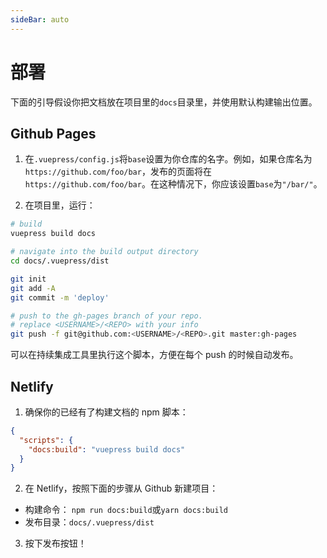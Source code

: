 ```yaml
---
sideBar: auto
---
```


# 部署

下面的引导假设你把文档放在项目里的`docs`目录里，并使用默认构建输出位置。

## Github Pages

1.  在`.vuepress/config.js`将`base`设置为你仓库的名字。例如，如果仓库名为`https://github.com/foo/bar`，发布的页面将在`https://github.com/foo/bar`。在这种情况下，你应该设置`base`为`"/bar/"`。

2.  在项目里，运行：

```bash
# build
vuepress build docs

# navigate into the build output directory
cd docs/.vuepress/dist

git init
git add -A
git commit -m 'deploy'

# push to the gh-pages branch of your repo.
# replace <USERNAME>/<REPO> with your info
git push -f git@github.com:<USERNAME>/<REPO>.git master:gh-pages
```

可以在持续集成工具里执行这个脚本，方便在每个 push 的时候自动发布。

## Netlify

1.  确保你的已经有了构建文档的 npm 脚本：

```json
{
  "scripts": {
    "docs:build": "vuepress build docs"
  }
}
```

2.  在 Netlify，按照下面的步骤从 Github 新建项目：

* 构建命令： `npm run docs:build`或`yarn docs:build`
* 发布目录：`docs/.vuepress/dist`

3.  按下发布按钮！
